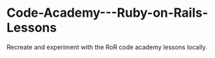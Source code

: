 # Code-Academy---Ruby-on-Rails-Lessons
Recreate and experiment with the RoR code academy lessons locally.

